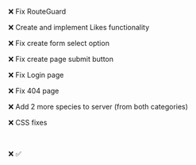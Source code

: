 :x: Fix RouteGuard

:x: Create and implement Likes functionality

:x: Fix create form select option

:x: Fix create page submit button

:x: Fix Login page

:x: Fix 404 page

:x: Add 2 more species to server (from both categories)

:x: CSS fixes

<br>

:x:
:white_check_mark:
